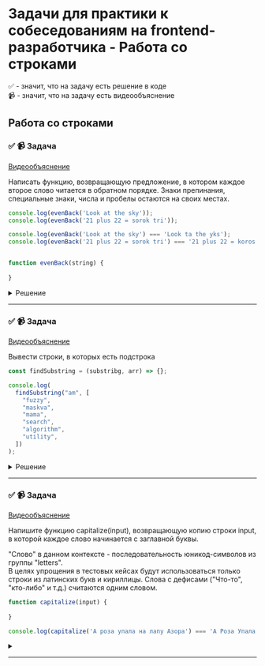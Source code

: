 # Задачи для практики к собеседованиям на frontend-разработчика - Работа со строками

✅ - значит, что на задачу есть решение в коде  
📹 - значит, что на задачу есть видеообъяснение

## Работа со строками

### ✅ 📹 Задача
[Видеообъяснение](https://youtu.be/3EzCiJTdGuA)

Написать функцию, возвращающую предложение, в котором каждое второе слово читается в обратном порядке.
Знаки препинания, специальные знаки, числа и пробелы остаются на своих местах.

```ts
console.log(evenBack('Look at the sky'));
console.log(evenBack('21 plus 22 = sorok tri'));

console.log(evenBack('Look at the sky') === 'Look ta the yks');
console.log(evenBack('21 plus 22 = sorok tri') === '21 plus 22 = koros tri');


function evenBack(string) {
  
}
```

<details>
  <summary>Решение</summary>

```ts

function reverseString(string) {
  let reversed = '';

  for (let i = string.length - 1; i >= 0; i--) {
    reversed += string[i];
  }

  return reversed;
}

function evenBack(string) {
  const words = string.split(' ');

  let wordsIndex = 0;
  const modifiedWords = words.map(word => {
    if (/^[a-zA-Z]+$/.test(word)) {
      wordsIndex++;
    }

    if (wordsIndex % 2 === 0) {
      return reverseString(word);
    }

    return word;
  });

  return modifiedWords.join(' ');
}

```
</details>



 ---
 <!--  ------------------------------------------------------------------------------------------------------------------------------------------------------- -->

### ✅ 📹 Задача
[Видеообъяснение](https://youtu.be/VMY3ZuLGoEs)

Вывести строки, в которых есть подстрока

```ts
const findSubstring = (substribg, arr) => {};

console.log(
  findSubstring("am", [
    "fuzzy",
    "maskva",
    "mama",
    "search",
    "algorithm",
    "utility",
  ])
);

```

<details>
  <summary>Решение</summary>

```ts
const fuzzySearch = (substring, arr) => {
  return arr.filter(string => {
    let index = 0;

    for (let i = 0; i < string.length; i++) {
      if (string[i] === substring[index]) {
        index++;
      } else {
        index = 0;
      }

      if (index === substring.length) {
        return true;
      }
    }

    return false;
  });
};

console.log(
  fuzzySearch('am', [
    'fuzzy',
    'maskva',
    'mama',
    'search',
    'am',
    'utility'
  ])
);
```
</details>
 
 ---
 <!--  ------------------------------------------------------------------------------------------------------------------------------------------------------- -->

### ✅ 📹 Задача
[Видеообъяснение](https://youtu.be/3EzCiJTdGuA)

Напишите функцию capitalize(input), возвращающую копию строки input, в которой каждое слово начинается с заглавной буквы.  
 
"Слово" в данном контексте - последовательность юникод-символов из группы "letters".  
В целях упрощения в тестовых кейсах будут использоваться только строки из латинских букв и кириллицы. Слова с дефисами ("Что-то", "кто-либо" и т.д.) считаются одним словом. 

```ts
function capitalize(input) {
  
}

console.log(capitalize('А роза упала на лапу Азора') === 'А Роза Упала На Лапу Азора');
```

<details>
  <summary></summary>

```ts

function capitalize(input) {
  return input
    .split(' ')
    .map(word => {
      const [first, ...rest] = word.split('');
      return first.toUpperCase() + rest.join('');
    })
    .join(' ');
}

console.log(capitalize('А роза упала на лапу Азора') === 'А Роза Упала На Лапу Азора');
```
</details>
 
 ---
 <!--  ------------------------------------------------------------------------------------------------------------------------------------------------------- -->
